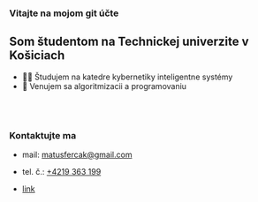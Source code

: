 ### Vitajte na mojom git účte  

## Som študentom na Technickej univerzite v Košiciach 
- 🦾🤖 Študujem na katedre kybernetiky inteligentne systémy 
- 🔬 Venujem sa algoritmizacii a programovaniu 

<br/>
<br/>

### Kontaktujte ma 
- mail: matusfercak@gmail.com
- tel. č.: <a href="">+4219 363 199</a>

- [link](MatusFercak/Python/Post)



